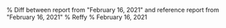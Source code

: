 % Diff between report from "February 16, 2021" and reference report from "February 16, 2021"
% Reffy
% February 16, 2021

